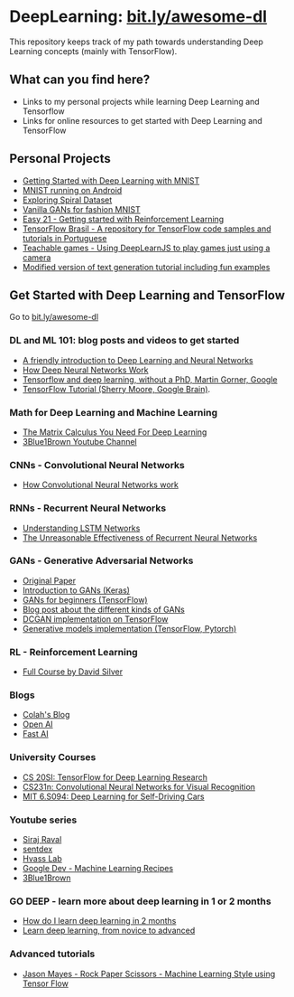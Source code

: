 # DeepLearning: [bit.ly/awesome-dl](https://bit.ly/awesome-dl)

This repository keeps track of my path towards understanding Deep Learning concepts (mainly with TensorFlow).

## What can you find here?

* Links to my personal projects while learning Deep Learning and Tensorflow
* Links for online resources to get started with Deep Learning and TensorFlow

## Personal Projects

* [Getting Started with Deep Learning with MNIST](https://github.com/mari-linhares/mnist-tensorflow)  
* [MNIST running on Android](https://github.com/mari-linhares/mnist-android-tensorflow)  
* [Exploring Spiral Dataset](exploring-spiral-dataset/)  
* [Vanilla GANs for fashion MNIST](GAN-fashion-MNIST/)
* [Easy 21 - Getting started with Reinforcement Learning](https://github.com/mari-linhares/easy21)
* [TensorFlow Brasil - A repository for TensorFlow code samples and tutorials in Portuguese](https://github.com/mari-linhares/tensorflow-brasil)
* [Teachable games - Using DeepLearnJS to play games just using a camera](https://github.com/mari-linhares/teachable-machine-games)
* [Modified version of text generation tutorial including fun examples](https://github.com/mari-linhares/tf-eager-text-generation)

## Get Started with Deep Learning and TensorFlow

Go to [bit.ly/awesome-dl](https://bit.ly/awesome-dl)

### DL and ML 101: blog posts and videos to get started

* [A friendly introduction to Deep Learning and Neural Networks](https://www.youtube.com/watch?v=BR9h47Jtqyw)  
* [How Deep Neural Networks Work](https://www.youtube.com/watch?v=ILsA4nyG7I0)  
* [Tensorflow and deep learning, without a PhD, Martin Gorner, Google](https://www.youtube.com/watch?v=sEciSlAClL8&t=2163s)
* [TensorFlow Tutorial (Sherry Moore, Google Brain)](https://www.youtube.com/watch?v=Ejec3ID_h0w).  

### Math for Deep Learning and Machine Learning

* [The Matrix Calculus You Need For Deep Learning](https://arxiv.org/abs/1802.01528)  
* [3Blue1Brown Youtube Channel](https://www.youtube.com/channel/UCYO_jab_esuFRV4b17AJtAw)

### CNNs - Convolutional Neural Networks
* [How Convolutional Neural Networks work](https://www.youtube.com/watch?v=FmpDIaiMIeA&t=1s)  

### RNNs - Recurrent Neural Networks

* [Understanding LSTM Networks](http://colah.github.io/posts/2015-08-Understanding-LSTMs/)  
* [The Unreasonable Effectiveness of Recurrent Neural Networks](http://karpathy.github.io/2015/05/21/rnn-effectiveness/)  

### GANs - Generative Adversarial Networks

* [Original Paper](https://arxiv.org/abs/1406.2661)
* [Introduction to GANs (Keras)](https://www.analyticsvidhya.com/blog/2017/06/introductory-generative-adversarial-networks-gans/)  
* [GANs for beginners (TensorFlow)](https://www.oreilly.com/learning/generative-adversarial-networks-for-beginners)  
* [Blog post about the different kinds of GANs](http://guimperarnau.com/blog/2017/03/Fantastic-GANs-and-where-to-find-them)  
* [DCGAN implementation on TensorFlow](https://github.com/carpedm20/DCGAN-tensorflow)  
* [Generative models implementation (TensorFlow, Pytorch)](https://github.com/wiseodd/generative-models/)


### RL - Reinforcement Learning

* [Full Course by David Silver](https://www.youtube.com/watch?v=2pWv7GOvuf0&list=PLzuuYNsE1EZAXYR4FJ75jcJseBmo4KQ9)  

### Blogs

* [Colah's Blog](http://colah.github.io/)  
* [Open AI](https://blog.openai.com/)
* [Fast AI](http://www.fast.ai/)

### University Courses

* [CS 20SI: TensorFlow for Deep Learning Research](http://web.stanford.edu/class/cs20si/syllabus.html)  
* [CS231n: Convolutional Neural Networks for Visual Recognition](http://cs231n.github.io/)  
* [MIT 6.S094: Deep Learning for Self-Driving Cars](https://www.youtube.com/playlist?list=PLrAXtmErZgOeiKm4sgNOknGvNjby9efdf)

### Youtube series

* [Siraj Raval](https://www.youtube.com/channel/UCWN3xxRkmTPmbKwht9FuE5A)  
* [sentdex](https://www.youtube.com/channel/UCfzlCWGWYyIQ0aLC5w48gBQ)  
* [Hvass Lab](https://www.youtube.com/user/hvasslabs/videos)  
* [Google Dev - Machine Learning Recipes](https://www.youtube.com/watch?v=cKxRvEZd3Mw&index=7&list=PLOU2XLYxmsIIuiBfYad6rFYQU_jL2ryal)  
* [3Blue1Brown](https://www.youtube.com/channel/UCYO_jab_esuFRV4b17AJtAw)  

### GO DEEP - learn more about deep learning in 1 or 2 months

* [How do I learn deep learning in 2 months](https://www.quora.com/How-do-I-learn-deep-learning-in-2-months)  
* [Learn deep learning, from novice to advanced](https://www.commonlounge.com/discussion/81f5bbcfea4e44b9b2bd081d1ea536ac/main)  


### Advanced tutorials

* [Jason Mayes - Rock Paper Scissors - Machine Learning Style using Tensor Flow](https://www.youtube.com/watch?v=mtRDNDqjUzM)
